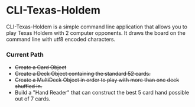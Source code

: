 # CLI-Texas-Holdem
CLI-Texas-Holdem is a simple command line application that allows you to play Texas Holdem with 2 computer opponents. It draws the board on the command line with utf8 encoded characters.  
### Current Path
- ~~Create a Card Object~~  
- ~~Create a Deck Object containing the standard 52 cards.~~  
- ~~Create a MultiDeck Object in order to play with more than one deck shuffled in.~~  
- Build a "Hand Reader" that can construct the best 5 card hand possible out of 7 cards.
